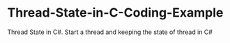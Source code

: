 # Thread-State-in-C-Coding-Example
Thread State in C#. Start a thread and keeping the state of thread in C#

